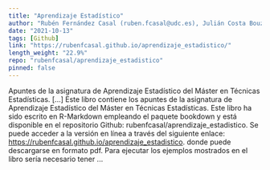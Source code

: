 ```yaml
---
title: "Aprendizaje Estadístico"
author: "Rubén Fernández Casal (ruben.fcasal@udc.es), Julián Costa Bouzas (julian.costa@udc.es), Manuel Oviedo de la Fuente (manuel.oviedo@udc.es)"
date: "2021-10-13"
tags: [Github]
link: "https://rubenfcasal.github.io/aprendizaje_estadistico/"
length_weight: "22.9%"
repo: "rubenfcasal/aprendizaje_estadistico"
pinned: false
---
```


Apuntes de la asignatura de Aprendizaje Estadístico del Máster en Técnicas Estadísticas. [...] Este libro contiene los apuntes de la asignatura de Aprendizaje Estadístico del Máster en Técnicas Estadísticas. Este libro ha sido escrito en R-Markdown empleando el paquete bookdown y está disponible en el repositorio Github: rubenfcasal/aprendizaje_estadistico.
Se puede acceder a la versión en línea a través del siguiente enlace: https://rubenfcasal.github.io/aprendizaje_estadistico. donde puede descargarse en formato pdf. Para ejecutar los ejemplos mostrados en el libro sería necesario tener ...

